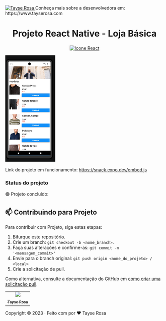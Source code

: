 <a href="https://www.tayserosa.com">
<img src="https://tayserosa.com/wp-content/uploads/2024/08/Topo.png" target="_blank" alt="Tayse Rosa">
</a>
Conheça mais sobre a desenvolvedora em: https://www.tayserosa.com
<div align="center">

# Projeto React Native - Loja Básica
[<img height="148px" width="148px" align="center" alt="Icone React" src="https://skillicons.dev/icons?i=react"/>](https://pt-br.react.dev)
</div>

<a href="https://snack.expo.dev/@tayse_rosa/projeto-loja-basica">
<img src="./assets/screen.png" alt="Screen app">
<a>

Link do projeto em funcionamento: https://snack.expo.dev/embed.js


### Status do projeto

🟢 Projeto concluído:



## 📫 Contribuindo para Projeto

Para contribuir com Projeto, siga estas etapas:

1. Bifurque este repositório.
2. Crie um branch: `git checkout -b <nome_branch>`.
3. Faça suas alterações e confirme-as: `git commit -m '<mensagem_commit>'`
4. Envie para o branch original: `git push origin <nome_do_projeto> / <local>`
5. Crie a solicitação de pull.

Como alternativa, consulte a documentação do GitHub em [como criar uma solicitação pull](https://help.github.com/en/github/collaborating-with-issues-and-pull-requests/creating-a-pull-request).


<table>
  <tr>
    <td align="center">
      <a href="https://github.com/TayseRosa" title="Tayse Code Rosa">
        <img src="https://avatars.githubusercontent.com/u/31596454?v=4" width=115><br>
        <sub>
          <b>Tayse Rosa</b>
        </sub>
      </a>
    </td>
  </tr>
</table>

Copyright :copyright: 2023 · Feito com por ❤️ Tayse Rosa        
